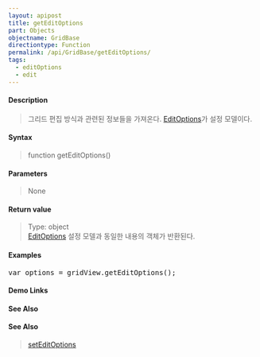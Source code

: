 ```yaml
---
layout: apipost
title: getEditOptions
part: Objects
objectname: GridBase
directiontype: Function
permalink: /api/GridBase/getEditOptions/
tags:
  - editOptions
  - edit
---
```



#### Description

> 그리드 편집 방식과 관련된 정보들을 가져온다. [EditOptions](/api/types/EditOptions/)가 설정 모델이다.

#### Syntax

> function getEditOptions()

#### Parameters

> None

#### Return value

> Type: object  
> [EditOptions](/api/types/EditOptions/) 설정 모델과 동일한 내용의 객체가 반환된다.

#### Examples 

<pre class="prettyprint">
var options = gridView.getEditOptions();
</pre>

#### Demo Links
#### See Also

#### See Also
> [setEditOptions](/api/GridBase/setEditOptions)
